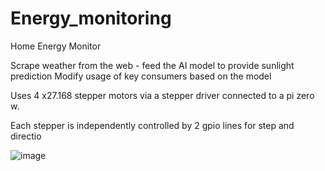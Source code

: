 
# Energy_monitoring
Home Energy Monitor

Scrape weather from the web  - feed the AI model to provide sunlight prediction
Modify usage of key consumers based on the model

Uses 4 x27.168 stepper motors via a stepper driver connected to a pi zero w.

Each stepper is independently controlled by 2 gpio lines for step and directio


![image](https://github.com/papagolftango/Energy_monitoring/assets/42871083/b512709b-9e31-4cd2-9a4d-da13cd991817)

